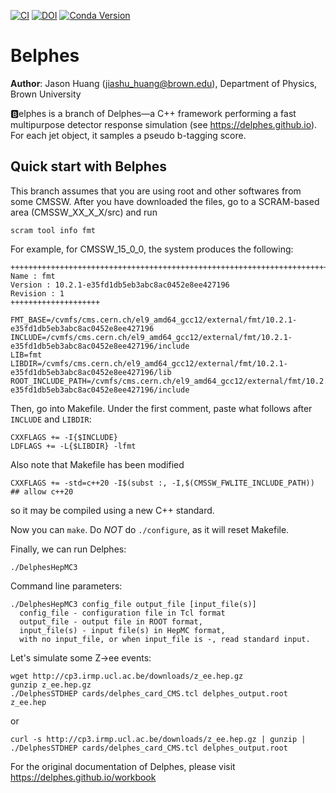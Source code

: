 [![CI](https://github.com/delphes/delphes/actions/workflows/ci.yml/badge.svg)](https://github.com/delphes/delphes/actions/workflows/ci.yml)
[![DOI](https://zenodo.org/badge/21390046.svg)](https://zenodo.org/badge/latestdoi/21390046)
[![Conda Version](https://img.shields.io/conda/vn/conda-forge/delphes.svg)](https://anaconda.org/conda-forge/delphes)

# Belphes

**Author**: Jason Huang (jiashu_huang@brown.edu), Department of Physics, Brown University


🅱️elphes is a branch of Delphes—a C++ framework performing a fast multipurpose detector response simulation (see https://delphes.github.io). For each jet object, it samples
a pseudo b-tagging score.

## Quick start with Belphes

This branch assumes that you are using root and other softwares from some CMSSW.
After you have downloaded the files, go to a SCRAM-based area (CMSSW_XX_X_X/src)
and run 
```
scram tool info fmt
```

For example, for CMSSW_15_0_0, the system produces the following:
```
+++++++++++++++++++++++++++++++++++++++++++++++++++++++++++++++++++++++++++++
Name : fmt
Version : 10.2.1-e35fd1db5eb3abc8ac0452e8ee427196
Revision : 1
++++++++++++++++++++

FMT_BASE=/cvmfs/cms.cern.ch/el9_amd64_gcc12/external/fmt/10.2.1-e35fd1db5eb3abc8ac0452e8ee427196
INCLUDE=/cvmfs/cms.cern.ch/el9_amd64_gcc12/external/fmt/10.2.1-e35fd1db5eb3abc8ac0452e8ee427196/include
LIB=fmt
LIBDIR=/cvmfs/cms.cern.ch/el9_amd64_gcc12/external/fmt/10.2.1-e35fd1db5eb3abc8ac0452e8ee427196/lib
ROOT_INCLUDE_PATH=/cvmfs/cms.cern.ch/el9_amd64_gcc12/external/fmt/10.2.1-e35fd1db5eb3abc8ac0452e8ee427196/include
```

Then, go into Makefile. Under the first comment, paste what follows after `INCLUDE`
 and `LIBDIR`:
```
CXXFLAGS += -I{$INCLUDE}
LDFLAGS += -L{$LIBDIR} -lfmt
```

Also note that Makefile has been modified
```
CXXFLAGS += -std=c++20 -I$(subst :, -I,$(CMSSW_FWLITE_INCLUDE_PATH)) ## allow c++20
```
so it may be compiled using a new C++ standard.

Now you can `make`. Do *NOT* do `./configure`, as it will reset Makefile. 

Finally, we can run Delphes:

```
./DelphesHepMC3
```

Command line parameters:

```
./DelphesHepMC3 config_file output_file [input_file(s)]
  config_file - configuration file in Tcl format
  output_file - output file in ROOT format,
  input_file(s) - input file(s) in HepMC format,
  with no input_file, or when input_file is -, read standard input.
```

Let's simulate some Z->ee events:

```
wget http://cp3.irmp.ucl.ac.be/downloads/z_ee.hep.gz
gunzip z_ee.hep.gz
./DelphesSTDHEP cards/delphes_card_CMS.tcl delphes_output.root z_ee.hep
```

or

```
curl -s http://cp3.irmp.ucl.ac.be/downloads/z_ee.hep.gz | gunzip | ./DelphesSTDHEP cards/delphes_card_CMS.tcl delphes_output.root
```

For the original documentation of Delphes, please visit https://delphes.github.io/workbook

<!-- ## Configure Delphes on lxplus.cern.ch

```
git clone https://github.com/delphes/delphes Delphes

cd Delphes

source /cvmfs/sft.cern.ch/lcg/views/LCG_105/x86_64-el9-gcc12-opt/setup.sh

make
``` -->

<!-- 

# Simple analysis using TTree::Draw

Now we can start [ROOT](https://root.cern) and look at the data stored in the output ROOT file.

Start ROOT and load Delphes shared library:

```
root -l
gSystem->Load("libDelphes");
```

Open ROOT file and do some basic analysis using Draw or TBrowser:

```
TFile *f = TFile::Open("delphes_output.root");
f->Get("Delphes")->Draw("Electron.PT");
TBrowser browser;
```

Notes:

- `Delphes` is the tree name. It can be learned e.g. from TBrowser.
- `Electron` is the branch name.
- `PT` is a variable (leaf) of this branch.

Complete description of all branches can be found in [doc/RootTreeDescription.html](doc/RootTreeDescription.html).

This information is also available at [this link](https://delphes.github.io/workbook/root-tree-description).

# Macro-based analysis

Analysis macro consists of histogram booking, event loop (histogram filling), histogram display.

Start ROOT and load Delphes shared library:

```
root -l
gSystem->Load("libDelphes");
```

Basic analysis macro:

```
{
  // Create chain of root trees
  TChain chain("Delphes");
  chain.Add("delphes_output.root");

  // Create object of class ExRootTreeReader
  ExRootTreeReader *treeReader = new ExRootTreeReader(&chain);
  Long64_t numberOfEntries = treeReader->GetEntries();

  // Get pointers to branches used in this analysis
  TClonesArray *branchElectron = treeReader->UseBranch("Electron");

  // Book histograms
  TH1 *histElectronPT = new TH1F("electron pt", "electron P_{T}", 50, 0.0, 100.0);

  // Loop over all events
  for(Int_t entry = 0; entry < numberOfEntries; ++entry)
  {

    // Load selected branches with data from specified event
    treeReader->ReadEntry(entry);

    // If event contains at least 1 electron
    if(branchElectron->GetEntries() > 0)
    {
      // Take first electron
      Electron *electron = (Electron*) branchElectron->At(0);

      // Plot electron transverse momentum
      histElectronPT->Fill(electron->PT);

      // Print electron transverse momentum
      cout << electron->PT << endl;
    }

  }

  // Show resulting histograms
  histElectronPT->Draw();
}
```

# More advanced macro-based analysis

The `examples` directory contains ROOT macros [Example1.C](examples/Example1.C), [Example2.C](examples/Example2.C) and [Example3.C](examples/Example3.C).

Here are the commands to run these ROOT macros:

```
root -l
.X examples/Example1.C("delphes_output.root");
```

or

```
root -l examples/Example1.C'("delphes_output.root")'
``` -->
